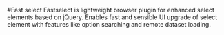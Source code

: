 #Fast select
Fastselect is lightweight browser plugin for enhanced select elements based on jQuery. Enables fast and sensible UI upgrade of select element with features like option searching and remote dataset loading.
